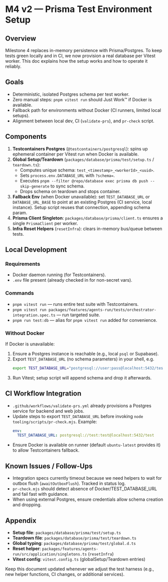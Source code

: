 # M4 v2 — Prisma Test Environment Setup

## Overview
Milestone 4 replaces in-memory persistence with Prisma/Postgres. To keep tests green locally and in CI, we now provision a real database per Vitest worker. This doc explains how the setup works and how to operate it reliably.

## Goals
- Deterministic, isolated Postgres schema per test worker.
- Zero manual steps: `pnpm vitest run` should Just Work™ if Docker is available.
- Fallback path for environments without Docker (CI runners, limited local setups).
- Alignment between local dev, CI (`validate-prs`), and `pr-check` script.

## Components
1. **Testcontainers Postgres** (`@testcontainers/postgresql`): spins up ephemeral container per Vitest run when Docker is available.
2. **Global Setup/Teardown** (`packages/database/prisma/test/setup.ts` / `teardown.ts`):
   - Computes unique schema: `test_<timestamp>_<workerId>_<uuid>`.
   - Sets `process.env.DATABASE_URL` with `?schema=`.
   - Executes `pnpm --filter @repo/database exec prisma db push --skip-generate` to sync schema.
   - Drops schema on teardown and stops container.
3. **Fallback Env** (when Docker unavailable): set `TEST_DATABASE_URL` or `DATABASE_URL_BASE` to point at an existing Postgres (CI service, local instance). Setup script reuses that connection, appending schema param.
4. **Prisma Client Singleton**: `packages/database/prisma/client.ts` ensures a single `PrismaClient` per worker.
5. **Infra Reset Helpers** (`resetInfra`): clears in-memory bus/queue between tests.

## Local Development
### Requirements
- Docker daemon running (for Testcontainers).
- `.env` file present (already checked in for non-secret vars).

### Commands
- `pnpm vitest run` — runs entire test suite with Testcontainers.
- `pnpm vitest run packages/features/agents-run/tests/orchestrator-integration.spec.ts` — run targeted suite.
- `pnpm run test:db` — alias for `pnpm vitest run` added for convenience.

### Without Docker
If Docker is unavailable:
1. Ensure a Postgres instance is reachable (e.g., local `psql` or Supabase).
2. Export `TEST_DATABASE_URL` (no schema parameters) in your shell, e.g.
   ```bash
   export TEST_DATABASE_URL="postgresql://user:pass@localhost:5432/test"
   ```
3. Run Vitest; setup script will append schema and drop it afterwards.

## CI Workflow Integration
- `.github/workflows/validate-prs.yml` already provisions a Postgres service for backend and web jobs.
- Update steps to export `TEST_DATABASE_URL` before invoking `node tooling/scripts/pr-check.mjs`. Example:
  ```yaml
  env:
    TEST_DATABASE_URL: postgresql://test:test@localhost:5432/test
  ```
- Ensure Docker is available on runner (default `ubuntu-latest` provides it) to allow Testcontainers fallback.

## Known Issues / Follow-Ups
- Integration specs currently timeout because we need helpers to wait for outbox flush (`awaitOutboxFlush`). Tracked in status log.
- `pr-check.mjs` should detect absence of Docker/TEST_DATABASE_URL and fail fast with guidance.
- When using external Postgres, ensure credentials allow schema creation and dropping.

## Appendix
- **Setup file**: `packages/database/prisma/test/setup.ts`
- **Teardown file**: `packages/database/prisma/test/teardown.ts`
- **Global typing**: `packages/database/prisma/test/global.d.ts`
- **Reset helper**: `packages/features/agents-run/src/application/singletons.ts` (`resetInfra`)
- **Vitest config**: `vitest.config.ts` (globalSetup/Teardown entries)

Keep this document updated whenever we adjust the test harness (e.g., new helper functions, CI changes, or additional services).
